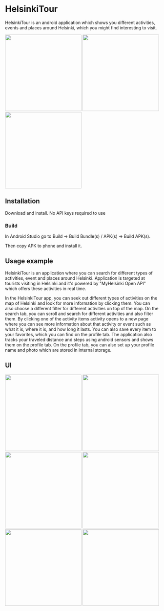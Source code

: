 # HelsinkiTour
HelsinkiTour is an android application which shows you different activities, events and places around 
Helsinki, which you might find interesting to visit.

<img src="https://cdn.discordapp.com/attachments/760467389014867978/931158318855118848/Screenshot_20220113-140801.png" width="250"> <img src="https://cdn.discordapp.com/attachments/760467389014867978/931158318376960020/Screenshot_20220113-140838.png" width="250"> <img src="https://cdn.discordapp.com/attachments/760467389014867978/931158317856858122/Screenshot_20220113-140850.png" width="250">

## Installation
Download and install. No API keys required to use

### Build
In Android Studio go to Build -> Build Bundle(s) / APK(s) -> Build APK(s).

Then copy APK to phone and install it.

## Usage example

HelsinkiTour is an application where you can search for different types of activities, event and places around Helsinki. Application is targeted at tourists visiting in Helsinki and it's powered by "MyHelsinki Open API" which offers these activities in real time. 

In the HelsinkiTour app, you can seek out different types of activities on the map of Helsinki and look for more information by clicking them. You can also choose a different filter for different activities on top of the map. On the search tab, you can scroll and search for different activities and also filter them. By clicking one of the activity items activity opens to a new page where you can see more information about that activity or event such as what it is, where it is, and how long it lasts. You can also save every item to your favorites, which you can find on the profile tab. The application also tracks your traveled distance and steps using android sensors and shows them on the profile tab. On the profile tab, you can also set up your profile name and photo which are stored in internal storage.  

## UI

<img src="https://cdn.discordapp.com/attachments/760467389014867978/931158319438110720/Screenshot_20220113-140752.png" width="250"> <img src="https://cdn.discordapp.com/attachments/760467389014867978/931158318855118848/Screenshot_20220113-140801.png" width="250"> <img src="https://cdn.discordapp.com/attachments/760467389014867978/931162997928366100/Screenshot_20220113-142908.png" width="250"> <img src="https://cdn.discordapp.com/attachments/760467389014867978/931158318376960020/Screenshot_20220113-140838.png" width="250"> <img src="https://cdn.discordapp.com/attachments/760467389014867978/931158317856858122/Screenshot_20220113-140850.png" width="250"> <img src="https://cdn.discordapp.com/attachments/760467389014867978/931158317177397338/Screenshot_20220113-140948.png" width="250">
